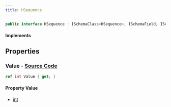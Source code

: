```yaml
---
title: HSequence
---
```


```csharp
public interface HSequence : ISchemaClass<HSequence>, ISchemaField, ISchemaClass, INativeHandle
```

#### Implements

## Properties

### **Value** - [Source Code](https://github.com/swiftly-solution/swiftlys2/blob/main/managed/src/SwiftlyS2.Generated/Schemas/Interfaces/HSequence.cs#L16)

```csharp
ref int Value { get; }
```

#### Property Value

- [int](https://learn.microsoft.com/dotnet/api/system.int32)

